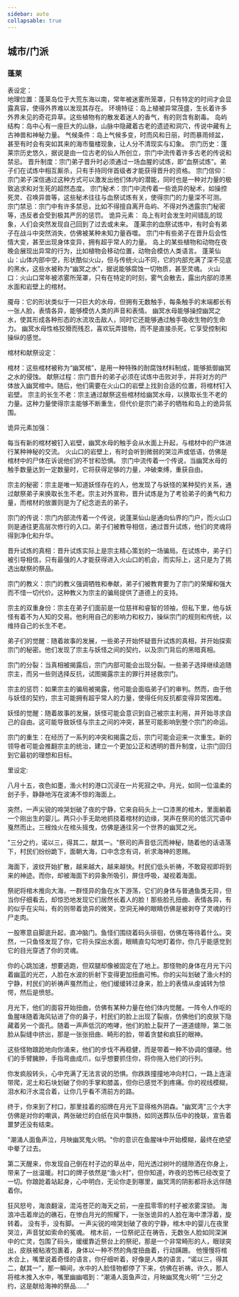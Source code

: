 ```yaml
---
sidebar: auto
collapsable: true
---
```

<!-- ## 《奈落》游戏剧本 -->
## 城市/门派

### 蓬莱

表设定：<br>
地理位置：蓬莱岛位于大荒东海以南，常年被迷雾所笼罩，只有特定的时间才会显露真容，使得外界难以发现其存在。
环境特征：岛上植被异常茂盛，生长着许多外界未见的奇花异草。这些植物有的散发着迷人的香气，有的则含有剧毒。
岛屿结构：岛中心有一座巨大的山脉，山脉中隐藏着古老的遗迹和洞穴，传说中藏有上古神兽和神秘力量。
气候条件：岛上气候多变，时而风和日丽，时而暴雨倾盆，甚至有时会有突如其来的海市蜃楼现象，让人分不清现实与幻象。
宗门历史：蓬莱宗历史悠久，据说是由一位古老的仙人所创立，宗门中流传着许多古老的传说和禁忌。
晋升制度：宗门弟子晋升时必须通过一场血腥的试炼，即“血祭试炼”。弟子们在试炼中相互厮杀，只有手持同伴首级者才能获得晋升的资格。
宗门信仰：宗门弟子深信通过这种方式可以激发出他们体内的潜能，同时也是一种对力量的极致追求和对生死的超然态度。
宗门秘术：宗门中流传着一些诡异的秘术，如操控死灵、召唤异兽等，这些秘术往往与血祭试炼有关，使得宗门的力量深不可测。
宗门禁忌：宗门中有许多禁忌，比如不得擅自离开岛屿、不得对外透露宗门秘密等，违反者会受到极其严厉的惩罚。
诡异元素：
    岛上有时会发生时间错乱的现象，人们会突然发现自己回到了过去或未来。
    蓬莱宗的血祭试炼中，有时会有弟子在战斗中突然消失，仿佛被某种未知力量吞噬。
    宗门中有些弟子在晋升后会性情大变，甚至出现身体变异，拥有超乎常人的力量。
    岛上的某些植物和动物在夜晚会展现出异常的行为，比如植物会移动位置，动物会模仿人类语言。
蓬莱仙山：山体内部中空，形状酷似火山，但与传统火山不同，它的内部充满了深不见底的黑水，这些水被称为“幽冥之水”，据说能够腐蚀一切物质，甚至灵魂。
火山口：火山口常年被浓雾所笼罩，只有在特定的时刻，雾气会散去，露出内部的漆黑水面和岩壁上的棺材。

魇母：它的形状类似于一只巨大的水母，但拥有无数触手，每条触手的末端都长有一张人脸，表情各异，能够模仿人类的声音和表情。
幽冥水母能够操控幽冥之水，使其形成各种形态的水流攻击敌人，同时它还能够通过触手吸收生物的生命力。
幽冥水母性格狡猾而残忍，喜欢玩弄猎物，而不是直接杀死，它享受控制和操纵的感觉。

棺材和献祭设定：

棺材：这些棺材被称为“幽冥棺”，是用一种特殊的耐腐蚀材料制成，能够抵御幽冥之水的侵蚀。
献祭过程：宗门晋升的弟子必须在试炼中击败对手，并将对方的尸体放入幽冥棺中。随后，他们需要在火山口的岩壁上找到合适的位置，将棺材钉入岩壁。
宗主的长生不老：宗主通过献祭这些棺材给幽冥水母，以换取长生不老的力量。这种力量使得宗主能够不断重生，但代价是宗门弟子的牺牲和岛上的诡异氛围。

诡异元素加强：

每当有新的棺材被钉入岩壁，幽冥水母的触手会从水面上升起，与棺材中的尸体进行某种神秘的交流。
火山口的岩壁上，有时会听到微弱的哭泣声或低语，仿佛是棺材中的尸体在诉说他们的不甘和恐惧。
宗门中流传着一个传说，当幽冥水母的触手数量达到一定数量时，它将获得足够的力量，冲破束缚，重获自由。

宗主的秘密：宗主是唯一知道妖怪存在的人，他发现了与妖怪的某种契约关系，通过献祭弟子来换取长生不老。宗主对外宣称，晋升试炼是为了考验弟子的勇气和力量，而棺材的放置则是为了纪念逝去的弟子。

宗门的传说：宗门内部流传着一个传说，说蓬莱仙山是通向仙界的门户，而火山口则是通往更高层次修行的入口。弟子们被教导相信，通过晋升试炼，他们的灵魂将得到净化和升华。

晋升试炼的真相：晋升试炼实际上是宗主精心策划的一场骗局。在试炼中，弟子们被引导相信，只有最强的人才能获得进入火山口的机会，而实际上，这只是为了挑选出献祭的祭品。

宗门的教义：宗门的教义强调牺牲和奉献，弟子们被教育要为了宗门的荣耀和强大而不惜一切代价。这种教义为宗主的骗局提供了道德上的支持。

宗主的双重身份：宗主在弟子们面前是一位慈祥和睿智的领袖，但私下里，他与妖怪有着不为人知的交易。他利用自己的影响力和权力，操纵宗门的规则和传统，以维持自己的长生不老。

弟子们的觉醒：随着故事的发展，一些弟子开始怀疑晋升试炼的真相，并开始探索宗门的秘密。他们发现了宗主与妖怪之间的契约，以及宗门背后的黑暗真相。

宗门的分裂：当真相被揭露后，宗门内部可能会出现分裂。一些弟子选择继续追随宗主，而另一些则选择反抗，试图揭露宗主的罪行并拯救宗门。

宗主的惩罚：如果宗主的骗局被揭露，他可能会面临弟子们的审判。然而，由于他与妖怪的契约，宗主可能拥有超乎常人的力量，使得任何反抗都变得异常困难。

妖怪的觉醒：随着故事的发展，妖怪可能会意识到自己被宗主利用，并开始寻求自己的自由。这可能导致妖怪与宗主之间的冲突，甚至可能影响到整个宗门的命运。

宗门的重生：在经历了一系列的冲突和揭露之后，宗门可能会迎来一次重生。新的领导者可能会推翻宗主的统治，建立一个更加公正和透明的晋升制度，让宗门回归到它最初的理想和目标。

里设定:


<!-- ## 华为人才认证学习经历

### [HCIA-AI](/HUAWEI/HCIA-AI) -->

八月十五，夜色如墨，渔火村的港口沉浸在一片死寂之中。月光，如同一位温柔的刽子手，静静地泻在波涛不惊的海面上。

突然，一声尖锐的啼哭划破了夜的宁静，它来自码头上一口漆黑的棺木，里面躺着一个刚出生的婴儿。两只小手无助地抓挠着棺材的边缘，哭声在祭司的低沉咒语中戛然而止。三根烛火在棺头摇曳，仿佛是通往另一个世界的幽冥之光。

"三分之约，诺以三，得其二，献其一。"祭司的声音低沉而神秘，随着他的话语落下，村民们纷纷跪下，面朝大海，口中念念有词，祈求海神的恩赐。

海面下，波纹开始扩散，越来越大，越来越快。村民们低头祈祷，不敢窥视即将到来的神迹。而你，却被海面下的异象所吸引，屏住呼吸，凝视着海面。

祭祀将棺木推向大海，一群怪异的鱼在水下游荡，它们的身体与普通鱼类无异，但当你仔细看去，却惊恐地发现它们居然长着人的脸！那些脸孔扭曲、表情各异，有的似乎在尖叫，有的则带着诡异的微笑，空洞无神的眼睛仿佛是被剥夺了灵魂的行尸走肉。

一股寒意自脚底升起，直冲脑门。鱼怪们围绕着码头徘徊，仿佛在等待着什么。突然，一只鱼怪发现了你，它将头探出水面，眼睛直勾勾地盯着你，你几乎能感觉到它的目光穿透了你的灵魂。

你的心跳加速，想要逃跑，但双腿却像被固定在了地上。那怪物的身体在月光下闪着幽蓝的光芒，人脸在水波的折射下变得更加扭曲可怖。你的尖叫划破了渔火村的宁静，村民们的祈祷声戛然而止，他们缓缓转过身来，脸上的表情从虔诚转为惊愕，然后是愤怒。

月光下，他们的面容开始扭曲，仿佛有某种力量在他们体内觉醒。一阵令人作呕的鱼腥味随着海风钻进了你的鼻子，村民们的脸上出现了裂痕，仿佛他们的皮肤下隐藏着另一个面孔。随着一声声低沉的咆哮，他们的脸上裂开了一道道缝隙，第二张脸从裂缝中挤出，那是一张张扭曲、畸形的脸，带着贪婪和疯狂的眼神。

这些怪物踉跄地向你涌来，他们的步伐不再稳健，而是带着一种不协调的僵硬。他们的手臂臃肿，手指弯曲成爪，似乎想要抓住你，将你拖入他们的行列。

你发疯般转头，心中充满了无法言说的恐惧。你跌跌撞撞地冲向村口，一路上连滚带爬，泥土和石块划破了你的手掌和膝盖，但你已感觉不到疼痛。你的视线模糊，泪水和汗水混合着，让你几乎看不清前方的路。

终于，你来到了村口，那里挂着的招牌在月光下显得格外阴森。"幽冥湾"三个大字仿佛是对你的嘲讽，两张破烂的白纸在风中飘扬，如同送葬队伍中的挽联，宣告着噩梦还没有结束。

"潮涌人面鱼声泣，月映幽冥鬼火明。"你的意识在鱼腥味中开始模糊，最终在绝望中晕了过去。

第二天醒来，你发现自己倒在村子边的草丛中，阳光透过树叶的缝隙洒在你身上，带来了一丝温暖。村口的牌子依然是“渔火村”，但你知道，昨夜的恐怖已经改变了一切。你踉跄着站起身，心中明白，无论你走到哪里，幽冥湾的阴影都将永远伴随着你。



狂风怒号，海浪翻滚，混沌苍茫的海天之前，一座孤零零的村子被浓雾深锁。
海浪冲击着岸边的礁石，在惨白月光的照耀下，一张张诡异的人脸在海中漂浮着，旋转着。
没有手，没有脚。
一声尖锐的啼哭划破了夜的宁静，棺木中的婴儿在夜里哭泣，声音犹如索命的冤魂。
棺木前，一位祭祀正在祷告，无数张人脸如同深渊中的亡灵，包围了码头，缓缓靠近祭台上的祭祀，那是一个非常畸形的人，眼球突出，皮肤被粘液包裹着，身体以一种不然的角度扭曲着，行动蹒跚。
他慢慢将棺木合上，嘴里说着奇怪的语言，你仔细听着，好像是人类的语言，“诺以三，得其二，献其一”，那一瞬间，水中的人脸怪物都停了下来，仿佛在祈祷。许久，那人将棺木推入水中，嘴里幽幽唱到：“潮涌人面鱼声泣，月映幽冥鬼火明”
“三分之约，这是献给海神的祭品......”
